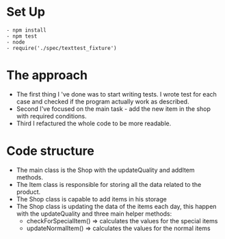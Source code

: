 # Set Up

```
- npm install
- npm test
- node
- require('./spec/texttest_fixture')
```

# The approach

- The first thing I 've done was to start writing tests. I wrote test for each case and checked if the program actually work as described.
- Second I've focused on the main task - add the new item in the shop with required conditions.
- Third I refactured the whole code to be more readable.

# Code structure

- The main class is the Shop with the updateQuality and addItem methods.
- The Item class is responsible for storing all the data related to the product.
- The Shop class is capable to add items in his storage
- The Shop class is updating the data of the items each day, this happen with the updateQuality and three main helper methods:
  - checkForSpecialItem() => calculates the values for the special items
  - updateNormalItem() => calculates the values for the normal items

